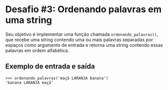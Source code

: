 # Desafio #3: Ordenando palavras em uma string

Seu objetivo é implementar uma função chamada `ordenando_palavras()`, que recebe uma string contendo uma ou mais palavras separadas por espaços como argumento de entrada e retorna uma string contendo essas palavras em ordem alfabética.

## Exemplo de entrada e saída

```console
>>> ordenando_palavras('maçã LARANJA banana')
'banana LARANJA maçã'
```